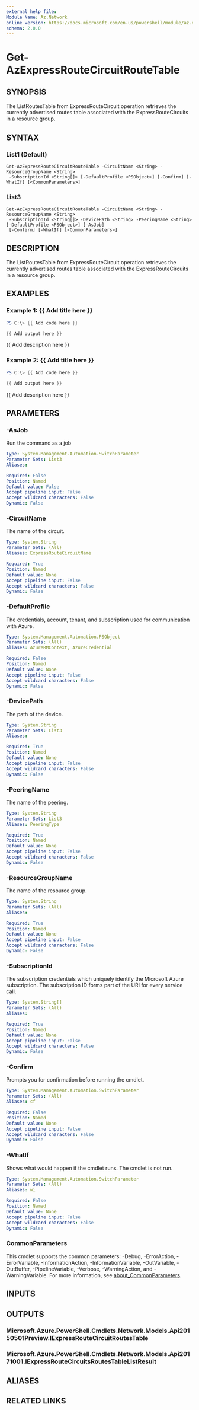 ```yaml
---
external help file:
Module Name: Az.Network
online version: https://docs.microsoft.com/en-us/powershell/module/az.network/get-azexpressroutecircuitroutetable
schema: 2.0.0
---
```


# Get-AzExpressRouteCircuitRouteTable

## SYNOPSIS
The ListRoutesTable from ExpressRouteCircuit operation retrieves the currently advertised routes table associated with the ExpressRouteCircuits in a resource group.

## SYNTAX

### List1 (Default)
```
Get-AzExpressRouteCircuitRouteTable -CircuitName <String> -ResourceGroupName <String>
 -SubscriptionId <String[]> [-DefaultProfile <PSObject>] [-Confirm] [-WhatIf] [<CommonParameters>]
```

### List3
```
Get-AzExpressRouteCircuitRouteTable -CircuitName <String> -ResourceGroupName <String>
 -SubscriptionId <String[]> -DevicePath <String> -PeeringName <String> [-DefaultProfile <PSObject>] [-AsJob]
 [-Confirm] [-WhatIf] [<CommonParameters>]
```

## DESCRIPTION
The ListRoutesTable from ExpressRouteCircuit operation retrieves the currently advertised routes table associated with the ExpressRouteCircuits in a resource group.

## EXAMPLES

### Example 1: {{ Add title here }}
```powershell
PS C:\> {{ Add code here }}

{{ Add output here }}
```

{{ Add description here }}

### Example 2: {{ Add title here }}
```powershell
PS C:\> {{ Add code here }}

{{ Add output here }}
```

{{ Add description here }}

## PARAMETERS

### -AsJob
Run the command as a job

```yaml
Type: System.Management.Automation.SwitchParameter
Parameter Sets: List3
Aliases:

Required: False
Position: Named
Default value: False
Accept pipeline input: False
Accept wildcard characters: False
Dynamic: False
```

### -CircuitName
The name of the circuit.

```yaml
Type: System.String
Parameter Sets: (All)
Aliases: ExpressRouteCircuitName

Required: True
Position: Named
Default value: None
Accept pipeline input: False
Accept wildcard characters: False
Dynamic: False
```

### -DefaultProfile
The credentials, account, tenant, and subscription used for communication with Azure.

```yaml
Type: System.Management.Automation.PSObject
Parameter Sets: (All)
Aliases: AzureRMContext, AzureCredential

Required: False
Position: Named
Default value: None
Accept pipeline input: False
Accept wildcard characters: False
Dynamic: False
```

### -DevicePath
The path of the device.

```yaml
Type: System.String
Parameter Sets: List3
Aliases:

Required: True
Position: Named
Default value: None
Accept pipeline input: False
Accept wildcard characters: False
Dynamic: False
```

### -PeeringName
The name of the peering.

```yaml
Type: System.String
Parameter Sets: List3
Aliases: PeeringType

Required: True
Position: Named
Default value: None
Accept pipeline input: False
Accept wildcard characters: False
Dynamic: False
```

### -ResourceGroupName
The name of the resource group.

```yaml
Type: System.String
Parameter Sets: (All)
Aliases:

Required: True
Position: Named
Default value: None
Accept pipeline input: False
Accept wildcard characters: False
Dynamic: False
```

### -SubscriptionId
The subscription credentials which uniquely identify the Microsoft Azure subscription.
The subscription ID forms part of the URI for every service call.

```yaml
Type: System.String[]
Parameter Sets: (All)
Aliases:

Required: True
Position: Named
Default value: None
Accept pipeline input: False
Accept wildcard characters: False
Dynamic: False
```

### -Confirm
Prompts you for confirmation before running the cmdlet.

```yaml
Type: System.Management.Automation.SwitchParameter
Parameter Sets: (All)
Aliases: cf

Required: False
Position: Named
Default value: None
Accept pipeline input: False
Accept wildcard characters: False
Dynamic: False
```

### -WhatIf
Shows what would happen if the cmdlet runs.
The cmdlet is not run.

```yaml
Type: System.Management.Automation.SwitchParameter
Parameter Sets: (All)
Aliases: wi

Required: False
Position: Named
Default value: None
Accept pipeline input: False
Accept wildcard characters: False
Dynamic: False
```

### CommonParameters
This cmdlet supports the common parameters: -Debug, -ErrorAction, -ErrorVariable, -InformationAction, -InformationVariable, -OutVariable, -OutBuffer, -PipelineVariable, -Verbose, -WarningAction, and -WarningVariable. For more information, see [about_CommonParameters](http://go.microsoft.com/fwlink/?LinkID=113216).

## INPUTS

## OUTPUTS

### Microsoft.Azure.PowerShell.Cmdlets.Network.Models.Api20150501Preview.IExpressRouteCircuitRoutesTable

### Microsoft.Azure.PowerShell.Cmdlets.Network.Models.Api20171001.IExpressRouteCircuitsRoutesTableListResult

## ALIASES

## RELATED LINKS

